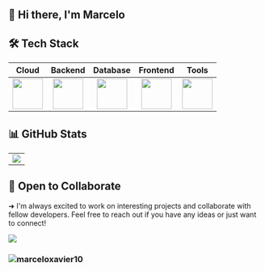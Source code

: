 ## 👋 Hi there, I'm Marcelo

## 🛠️ Tech Stack
<table>
  <thead>
    <tr>
      <th>Cloud</th>
      <th>Backend</th>
      <th>Database</th>
      <th>Frontend</th>
      <th>Tools</th>
    </tr>
  </thead>
  <tbody>
    <tr>
      <td align="center">
        <img src="https://skillicons.dev/icons?i=azure&perline=3" height="60"/>
      </td>
      <td align="center">
        <img src="https://skillicons.dev/icons?i=java,spring&perline=5" height="60"/>
      </td>
      <td align="center">
        <img src="https://skillicons.dev/icons?i=mysql&perline=3" height="60"/>
      </td>
      <td align="center">
        <img src="https://skillicons.dev/icons?i=js,ts,react,html,css&perline=5" height="60"/>
      </td>
      <td align="center">
        <img src="https://skillicons.dev/icons?i=git,powershell,bash,maven,postman&perline=5" height="60"/>
      </td>
    </tr>
  </tbody>
</table>


## 📊 GitHub Stats
<table>
<td align="center">
    <img src="https://github-readme-stats.vercel.app/api/top-langs/?username=marceloxavier10&theme=github_dark&hide_border=true&langs_count=6&layout=compact&text_color=ffffff&title_color=ffffff"/>
</td>
</table>

## 🤝 Open to Collaborate
➜ I'm always excited to work on interesting projects and collaborate with fellow developers. Feel free to reach out if you have any ideas or just want to connect!
<div> 
  <a href="https://www.linkedin.com/in/marceloxavier10/" target="_blank"><img src="https://skillicons.dev/icons?i=linkedin&perline=14" /></a> 
</div>

###  <p align="left"> <img src="https://komarev.com/ghpvc/?username=marceloxavier10&label=Views&color=blue&style=plastic" alt="marceloxavier10" /> </p>
